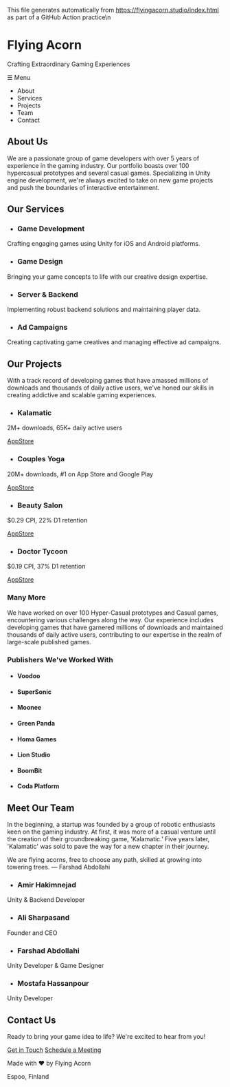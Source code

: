 This file generates automatically from https://flyingacorn.studio/index.html as part of a GitHub Action practice\n
# Flying Acorn

Crafting Extraordinary Gaming Experiences

☰ Menu

  - About
  - Services
  - Projects
  - Team
  - Contact

## About Us

We are a passionate group of game developers with over 5 years of experience
in the gaming industry. Our portfolio boasts over 100 hypercasual prototypes
and several casual games. Specializing in Unity engine development, we're
always excited to take on new game projects and push the boundaries of
interactive entertainment.

## Our Services

  - ### Game Development
Crafting engaging games using Unity for iOS and Android platforms.

  - ### Game Design
Bringing your game concepts to life with our creative design expertise.

  - ### Server & Backend
Implementing robust backend solutions and maintaining player data.

  - ### Ad Campaigns
Creating captivating game creatives and managing effective ad campaigns.

## Our Projects

With a track record of developing games that have amassed millions of
downloads and thousands of daily active users, we've honed our skills in
creating addictive and scalable gaming experiences.

  - ### Kalamatic
2M+ downloads, 65K+ daily active users

[AppStore](https://apps.apple.com/us/app/%DA%A9%D9%84%D9%85%D8%A7%D8%AA%DB%8C%DA%A9-kalamatic/id1476429715)

  - ### Couples Yoga
20M+ downloads, #1 on App Store and Google Play

[AppStore](https://apps.apple.com/us/app/couples-yoga/id1563288539)

  - ### Beauty Salon
$0.29 CPI, 22% D1 retention

[AppStore](https://apps.apple.com/us/app/beauty-salon-3d/id1545813093?l=ru)

  - ### Doctor Tycoon
$0.19 CPI, 37% D1 retention

[AppStore](https://apps.apple.com/us/app/doctor-tycoon/id1555050989)

### Many More

We have worked on over 100 Hyper-Casual prototypes and Casual games,
encountering various challenges along the way. Our experience includes
developing games that have garnered millions of downloads and maintained
thousands of daily active users, contributing to our expertise in the realm of
large-scale published games.

### Publishers We've Worked With

  - #### Voodoo
  - #### SuperSonic
  - #### Moonee
  - #### Green Panda
  - #### Homa Games
  - #### Lion Studio
  - #### BoomBit
  - #### Coda Platform

## Meet Our Team

In the beginning, a startup was founded by a group of robotic enthusiasts keen
on the gaming industry. At first, it was more of a casual venture until the
creation of their groundbreaking game, 'Kalamatic.' Five years later,
'Kalamatic' was sold to pave the way for a new chapter in their journey.

We are flying acorns, free to choose any path, skilled at growing into
towering trees. — Farshad Abdollahi

  - ### Amir Hakimnejad
Unity & Backend Developer

  - ### Ali Sharpasand
Founder and CEO

  - ### Farshad Abdollahi
Unity Developer & Game Designer

  - ### Mostafa Hassanpour
Unity Developer

## Contact Us

Ready to bring your game idea to life? We're excited to hear from you!

[Get in Touch](mailto:hello@flyingacorn.studio) [Schedule a
Meeting](https://calendly.com/alisharpasand)

Made with ❤️ by Flying Acorn

Espoo, Finland

